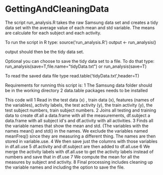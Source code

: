 # GettingAndCleaningData

The script run_analysis.R takes the raw Samsung data set
and creates a tidy data set with the average value of 
each mean and std variable. The means are calculate for
each subject and each activity.

To run the script in R type:
source('run_analysis.R')
output <- run_analysis()

output should then be the tidy data set.

Optional you can choose to save the tidy data set to a file.
To do that type:
run_analysis(save=T,file.name="tidyData.txt")
or
run_analysis(save=T)

To read the saved data file type
read.table('tidyData.txt',header=T)

Requirements for running this script is:
1 The Samsung data folder should be in the working directory
2 data.table packages needs to be installed

This code will 
1 Read in the test data (x) , train data (x), features (names of the variables), activity labels, the test activity (y), the train activity (y), the test subject numbers, train subject numbers.
2 Joins all testing and training data to create df.all a data.frame with all the measurements, df.subject a data.frame with all subject id's and df.activity with all activities.
3 Finds all the variable names that show the mean and std. (The variables with the names mean() and std() in the names. We exclude the variables named meanFreq() since they are measuring a different thing. The names are then stored in variable.use.
4 We then save just the columns with those variables in df.all.use
5 df.activity and df.subject are then added to df.all.use
6 We merge the activity labels with df.all.use to get the activity labels instead of numbers and save that in df.use
7 We compute the mean for all the measures by subject and activity.
8 Final processing includes cleaning up the variable names and including the option to save the file.
